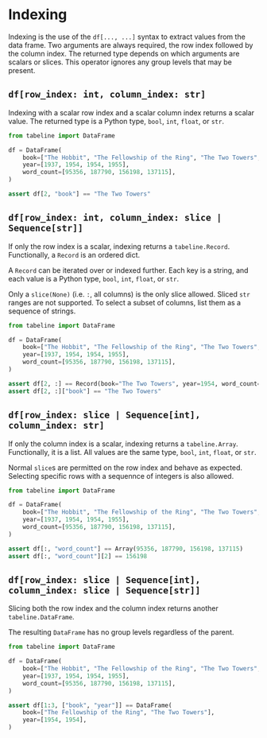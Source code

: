 # Indexing

Indexing is the use of the `df[..., ...]` syntax to extract values from the data frame. Two arguments are always required, the row index followed by the column index. The returned type depends on which arguments are scalars or slices. This operator ignores any group levels that may be present.


## `df[row_index: int, column_index: str]`

Indexing with a scalar row index and a scalar column index returns a scalar value. The returned type is a Python type, `bool`, `int`, `float`, or `str`.

```python
from tabeline import DataFrame

df = DataFrame(
    book=["The Hobbit", "The Fellowship of the Ring", "The Two Towers", "The Return of the King"],
    year=[1937, 1954, 1954, 1955],
    word_count=[95356, 187790, 156198, 137115],
)

assert df[2, "book"] == "The Two Towers"
```


## `df[row_index: int, column_index: slice | Sequence[str]]`

If only the row index is a scalar, indexing returns a `tabeline.Record`. Functionally, a `Record` is an ordered dict.

A `Record` can be iterated over or indexed further. Each key is a string, and each value is a Python type, `bool`, `int`, `float`, or `str`.

Only a `slice(None)` (i.e. `:`, all columns) is the only slice allowed. Sliced `str` ranges are not supported. To select a subset of columns, list them as a sequence of strings.

```python
from tabeline import DataFrame

df = DataFrame(
    book=["The Hobbit", "The Fellowship of the Ring", "The Two Towers", "The Return of the King"],
    year=[1937, 1954, 1954, 1955],
    word_count=[95356, 187790, 156198, 137115],
)

assert df[2, :] == Record(book="The Two Towers", year=1954, word_count=156198)
assert df[2, :]["book"] == "The Two Towers"
```


## `df[row_index: slice | Sequence[int], column_index: str]`

If only the column index is a scalar, indexing returns a `tabeline.Array`. Functionally, it is a list. All values are the same type, `bool`, `int`, `float`, or `str`.

Normal `slice`s are permitted on the row index and behave as expected. Selecting specific rows with a sequennce of integers is also allowed.

```python
from tabeline import DataFrame

df = DataFrame(
    book=["The Hobbit", "The Fellowship of the Ring", "The Two Towers", "The Return of the King"],
    year=[1937, 1954, 1954, 1955],
    word_count=[95356, 187790, 156198, 137115],
)

assert df[:, "word_count"] == Array(95356, 187790, 156198, 137115)
assert df[:, "word_count"][2] == 156198
```

## `df[row_index: slice | Sequence[int], column_index: slice | Sequence[str]]`

Slicing both the row index and the column index returns another `tabeline.DataFrame`.

The resulting `DataFrame` has no group levels regardless of the parent.
    
```python
from tabeline import DataFrame

df = DataFrame(
    book=["The Hobbit", "The Fellowship of the Ring", "The Two Towers", "The Return of the King"],
    year=[1937, 1954, 1954, 1955],
    word_count=[95356, 187790, 156198, 137115],
)

assert df[1:3, ["book", "year"]] == DataFrame(
    book=["The Fellowship of the Ring", "The Two Towers"],
    year=[1954, 1954],
)
```
